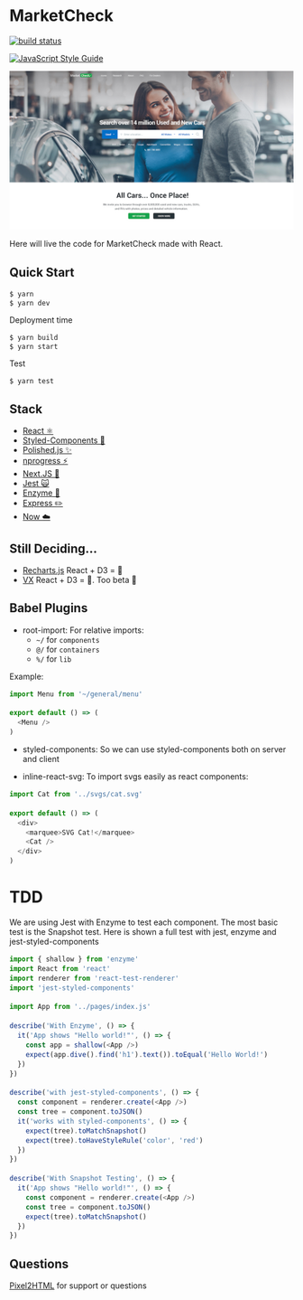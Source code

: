 # MarketCheck

[![build status](https://code.pixel2html.com/clients/project-4566/badges/master/build.svg)](https://code.pixel2html.com/clients/project-4566/commits/master)

[![JavaScript Style Guide](https://cdn.rawgit.com/standard/standard/master/badge.svg)](https://github.com/standard/standard)

[![Demo](web.jpg)](#stack)

Here will live the code for MarketCheck made with React.

## Quick Start

```
$ yarn
$ yarn dev
```

Deployment time

```
$ yarn build
$ yarn start
```

Test

```
$ yarn test
```

## Stack

* [React ⚛️](https://facebook.github.io/react/)
* [Styled-Components 💅](https://www.styled-components.com)
* [Polished.js ✨](https://polished.js.org)
* [nprogress ⚡️](http://ricostacruz.com/nprogress/)
* [Next.JS 💨](https://zeit.co/blog/next3-preview)
* [Jest 🙀](https://facebook.github.io/jest/)
* [Enzyme 🛌](http://airbnb.io/enzyme/)
* [Express ✏️](https://expressjs.com)
* [Now ☁️](https://zeit.co/now)

## Still Deciding...

* [Recharts.js](http://recharts.org/#/en-US) React + D3 = 🐶
* [VX](https://github.com/hshoff/vx) React + D3 = 🦄. Too beta 🤔

## Babel Plugins

* root-import: For relative imports:
  * `~/` for `components` 
  * `@/` for `containers`
  * `%/` for `lib`

Example:

```javascript
import Menu from '~/general/menu'

export default () => (
  <Menu />
)

```

* styled-components: So we can use styled-components both on server and client

* inline-react-svg: To import svgs easily as react components:

```javascript
import Cat from '../svgs/cat.svg'

export default () => (
  <div>
    <marquee>SVG Cat!</marquee>
    <Cat />
  </div>
)

```

# TDD

We are using Jest with Enzyme to test each component. The most basic test is the Snapshot test. Here is shown a full test with jest, enzyme and jest-styled-components

```javascript
import { shallow } from 'enzyme'
import React from 'react'
import renderer from 'react-test-renderer'
import 'jest-styled-components'

import App from '../pages/index.js'

describe('With Enzyme', () => {
  it('App shows "Hello world!"', () => {
    const app = shallow(<App />)
    expect(app.dive().find('h1').text()).toEqual('Hello World!')
  })
})

describe('with jest-styled-components', () => {
  const component = renderer.create(<App />)
  const tree = component.toJSON()
  it('works with styled-components', () => {
    expect(tree).toMatchSnapshot()
    expect(tree).toHaveStyleRule('color', 'red')
  })
})

describe('With Snapshot Testing', () => {
  it('App shows "Hello world!"', () => {
    const component = renderer.create(<App />)
    const tree = component.toJSON()
    expect(tree).toMatchSnapshot()
  })
})

```

## Questions

[Pixel2HTML](https://pixel2html.com/) for support or questions
